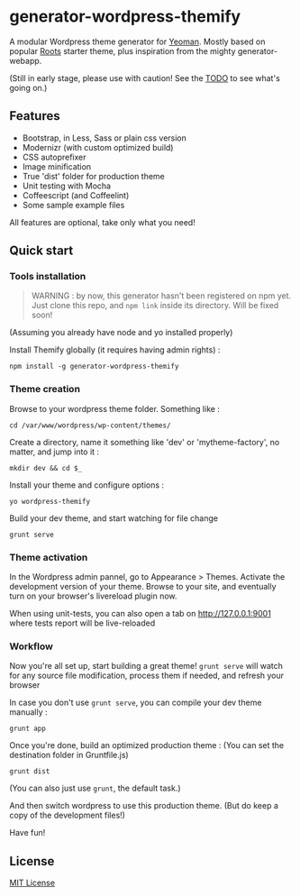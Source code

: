 # generator-wordpress-themify

A modular Wordpress theme generator for [Yeoman](http://yeoman.io).
Mostly based on popular [Roots](https://github.com/roots/roots) starter theme, plus inspiration from the mighty generator-webapp.

(Still in early stage, please use with caution! See the [TODO](https://github.com/Chmood/generator-wordpress-themify/blob/master/TODO.md) to see what's going on.)


## Features

* Bootstrap, in Less, Sass or plain css version
* Modernizr (with custom optimized build) 
* CSS autoprefixer
* Image minification
* True 'dist' folder for production theme
* Unit testing with Mocha
* Coffeescript (and Coffeelint)
* Some sample example files

All features are optional, take only what you need!


## Quick start


### Tools installation

> WARNING : by now, this generator hasn't been registered on npm yet. Just clone this repo, and ```npm link``` inside its directory. Will be fixed soon!

(Assuming you already have node and yo installed properly)

Install Themify globally (it requires having admin rights) :

```
npm install -g generator-wordpress-themify
```


### Theme creation

Browse to your wordpress theme folder. Something like :

```
cd /var/www/wordpress/wp-content/themes/
```

Create a directory, name it something like 'dev' or 'mytheme-factory', no matter, and jump into it :

```
mkdir dev && cd $_
```

Install your theme and configure options :

```
yo wordpress-themify
```

Build your dev theme, and start watching for file change

```
grunt serve
```

### Theme activation

In the Wordpress admin pannel, go to Appearance > Themes. Activate the development version of your theme. Browse to your site, and eventually turn on your browser's livereload plugin now.

When using unit-tests, you can also open a tab on http://127.0.0.1:9001 where tests report will be live-reloaded


### Workflow

Now you're all set up, start building a great theme!
```grunt serve``` will watch for any source file modification, process them if needed, and refresh your browser

In case you don't use ```grunt serve```, you can compile your dev theme manually :

```
grunt app
```

Once you're done, build an optimized production theme :
(You can set the destination folder in Gruntfile.js)

```
grunt dist
```
(You can also just use ```grunt```, the default task.)


And then switch wordpress to use this production theme.
(But do keep a copy of the development files!)


Have fun!



## License

[MIT License](http://en.wikipedia.org/wiki/MIT_License)
